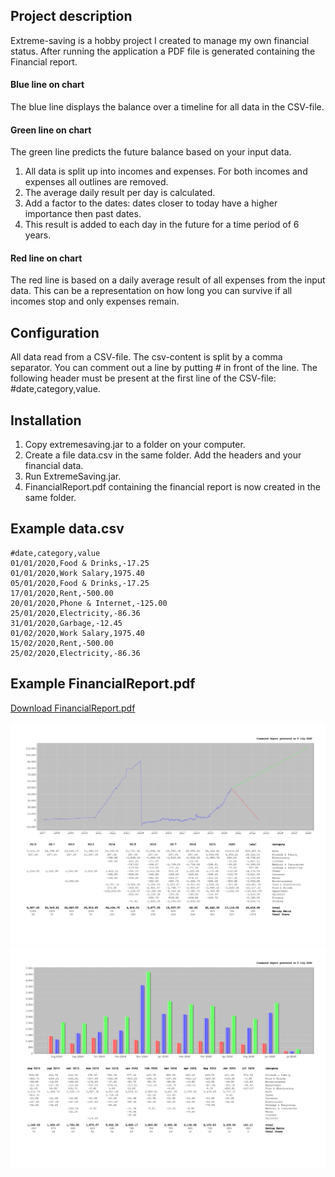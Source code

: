 ## Project description

Extreme-saving is a hobby project I created to manage my own financial status.
After running the application a PDF file is generated containing the Financial report.

#### Blue line on chart
The blue line displays the balance over a timeline for all data in the CSV-file.

#### Green line on chart
The green line predicts the future balance based on your input data.
1) All data is split up into incomes and expenses. For both incomes and expenses all outlines are removed.
2) The average daily result per day is calculated.
4) Add a factor to the dates: dates closer to today have a higher importance then past dates.
3) This result is added to each day in the future for a time period of 6 years.

#### Red line on chart
The red line is based on a daily average result of all expenses from the input data.
This can be a representation on how long you can survive if all incomes stop and only expenses remain.

## Configuration
All data read from a CSV-file. The csv-content is split by a comma separator. You can comment out a line by putting # in front of the line.
The following header must be present at the first line of the CSV-file: #date,category,value.

## Installation
1) Copy extremesaving.jar to a folder on your computer.
2) Create a file data.csv in the same folder. Add the headers and your financial data.
3) Run ExtremeSaving.jar.
4) FinancialReport.pdf containing the financial report is now created in the same folder.

## Example data.csv

```
#date,category,value
01/01/2020,Food & Drinks,-17.25
01/01/2020,Work Salary,1975.40
05/01/2020,Food & Drinks,-17.25
17/01/2020,Rent,-500.00
20/01/2020,Phone & Internet,-125.00
25/01/2020,Electricity,-86.36
31/01/2020,Garbage,-12.45
01/02/2020,Work Salary,1975.40
15/02/2020,Rent,-500.00
25/02/2020,Electricity,-86.36
```

## Example FinancialReport.pdf
[Download FinancialReport.pdf](https://github.com/Noxi84/extremesaving/blob/master/report.pdf)

![Screenshot](https://github.com/Noxi84/extremesaving/blob/master/report-page-001.jpg)
![Screenshot](https://github.com/Noxi84/extremesaving/blob/master/report-page-002.jpg)